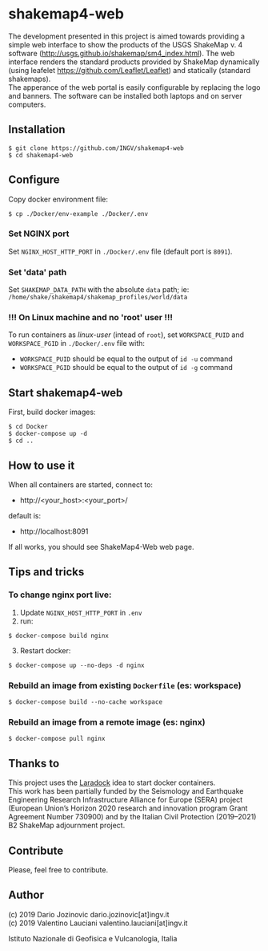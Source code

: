 # shakemap4-web

The development presented in this project is aimed towards providing a simple web interface to show the products of the USGS ShakeMap v. 4 software (http://usgs.github.io/shakemap/sm4_index.html). The web interface renders the standard products provided by ShakeMap dynamically (using leafelet https://github.com/Leaflet/Leaflet) and statically (standard shakemaps).   
The apperance of the web portal is easily configurable by replacing the logo and banners. The software can be installed both laptops and on server computers.

## Installation

```
$ git clone https://github.com/INGV/shakemap4-web
$ cd shakemap4-web
```

## Configure
Copy docker environment file:
```
$ cp ./Docker/env-example ./Docker/.env
```
### Set NGINX port
Set `NGINX_HOST_HTTP_PORT` in `./Docker/.env` file (default port is `8091`).

### Set 'data' path
Set `SHAKEMAP_DATA_PATH` with the absolute `data` path; ie: `/home/shake/shakemap4/shakemap_profiles/world/data`

### !!! On Linux machine and no 'root' user !!!
To run containers as *linux-user* (intead of `root`), set `WORKSPACE_PUID` and `WORKSPACE_PGID` in `./Docker/.env` file with:
- `WORKSPACE_PUID` should be equal to the output of `id -u` command
- `WORKSPACE_PGID` should be equal to the output of `id -g` command

## Start shakemap4-web
First, build docker images:

```
$ cd Docker
$ docker-compose up -d
$ cd ..
```

## How to use it
When all containers are started, connect to: 
- http://<your_host>:<your_port>/

default is:
- http://localhost:8091

If all works, you should see ShakeMap4-Web web page.

## Tips and tricks
### To change nginx port live:
1) Update `NGINX_HOST_HTTP_PORT` in `.env`
2) run:
```
$ docker-compose build nginx
```
3) Restart docker:
```
$ docker-compose up --no-deps -d nginx
```

### Rebuild an image from existing `Dockerfile` (es: workspace)
```
$ docker-compose build --no-cache workspace
```

### Rebuild an image from a remote image (es: nginx)
```
$ docker-compose pull nginx
```

## Thanks to
This project uses the [Laradock](https://github.com/laradock/laradock) idea to start docker containers.   
This  work has been partially funded by the Seismology and Earthquake Engineering Research Infrastructure Alliance for Europe (SERA) project (European Union’s Horizon 2020 research and innovation program Grant Agreement Number 730900) and by the Italian Civil Protection (2019–2021) B2 ShakeMap adjournment project.

## Contribute
Please, feel free to contribute.

## Author
(c) 2019 Dario Jozinovic dario.jozinovic[at]ingv.it \
(c) 2019 Valentino Lauciani valentino.lauciani[at]ingv.it


Istituto Nazionale di Geofisica e Vulcanologia, Italia
